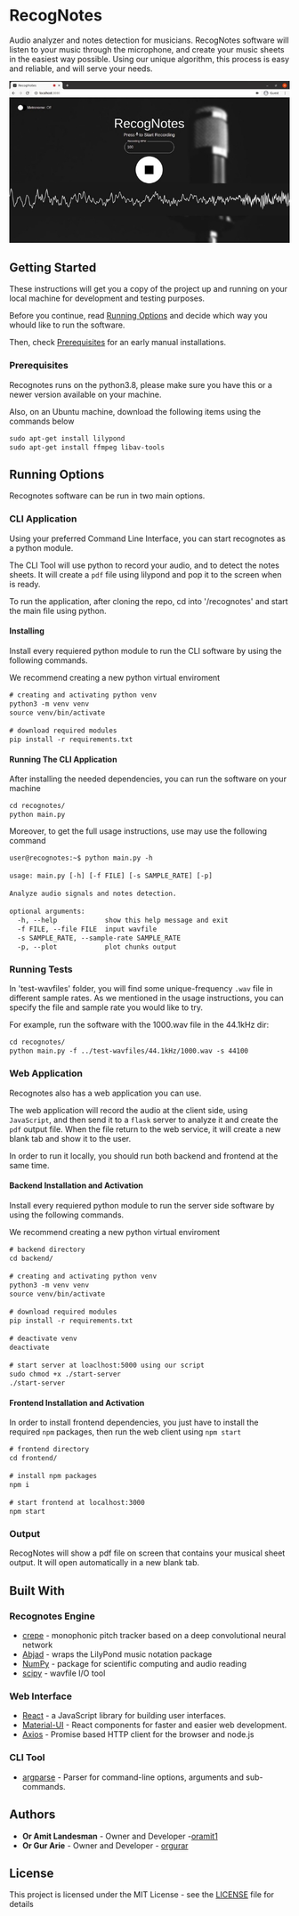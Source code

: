 # RecogNotes

Audio analyzer and notes detection for musicians.
RecogNotes software will listen to your music through the microphone,
and create your music sheets in the easiest way possible.
Using our unique algorithm, this process is easy and reliable,
and will serve your needs.

![](recognotes.jpeg)

## Getting Started

These instructions will get you a copy of the project up and running on your local machine for development and testing purposes.

Before you continue, read [Running Options](#running-options) and decide which way you whould like to run the software.

Then, check [Prerequisites](#Prerequisites) for an early manual installations.

### Prerequisites

Recognotes runs on the python3.8, please make sure you have this or a newer version available on your machine.

Also, on an Ubuntu machine, download the following items using the commands below

```
sudo apt-get install lilypond
sudo apt-get install ffmpeg libav-tools
```

## Running Options

Recognotes software can be run in two main options.

### CLI Application

Using your preferred Command Line Interface, you can start recognotes as a python module.

The CLI Tool will use python to record your audio, and to detect the notes sheets. It will create a `pdf` file using lilypond and pop it to the screen when is ready.

To run the application, after cloning the repo, cd into '/recognotes' and start the main file using python.

#### Installing

Install every requiered python module to run the CLI software by using the following commands.

We recommend creating a new python virtual enviroment

```
# creating and activating python venv
python3 -m venv venv
source venv/bin/activate

# download required modules
pip install -r requirements.txt
```

#### Running The CLI Application

After installing the needed dependencies, you can run the software on your machine

```
cd recognotes/
python main.py
```

Moreover, to get the full usage instructions, use may use the following command

```
user@recognotes:~$ python main.py -h

usage: main.py [-h] [-f FILE] [-s SAMPLE_RATE] [-p]

Analyze audio signals and notes detection.

optional arguments:
  -h, --help            show this help message and exit
  -f FILE, --file FILE  input wavfile
  -s SAMPLE_RATE, --sample-rate SAMPLE_RATE
  -p, --plot            plot chunks output

```

### Running Tests

In 'test-wavfiles' folder, you will find some unique-frequency `.wav` file in different sample rates.
As we mentioned in the usage instructions, you can specify the file and sample rate you would like to try.

For example, run the software with the 1000.wav file in the 44.1kHz dir:

```
cd recognotes/
python main.py -f ../test-wavfiles/44.1kHz/1000.wav -s 44100
```

### Web Application

Recognotes also has a web application you can use.

The web application will record the audio at the client side, using `JavaScript`, and then send it to a `flask` server to analyze it and create the `pdf` output file. When the file return to the web service, it will create a new blank tab and show it to the user.

In order to run it locally, you should run both backend and frontend at the same time.

#### Backend Installation and Activation

Install every requiered python module to run the server side software by using the following commands.

We recommend creating a new python virtual enviroment

```
# backend directory
cd backend/

# creating and activating python venv
python3 -m venv venv
source venv/bin/activate

# download required modules
pip install -r requirements.txt

# deactivate venv
deactivate

# start server at loaclhost:5000 using our script
sudo chmod +x ./start-server
./start-server
```

#### Frontend Installation and Activation

In order to install frontend dependencies, you just have to install the required `npm` packages, then run the web client using `npm start`

```
# frontend directory
cd frontend/

# install npm packages
npm i

# start frontend at localhost:3000
npm start
```

### Output

RecogNotes will show a pdf file on screen that contains your musical sheet output. It will open automatically in a new blank tab.

## Built With

### Recognotes Engine

- [crepe](https://github.com/marl/crepe) - monophonic pitch tracker based on a deep convolutional neural network
- [Abjad](https://github.com/Abjad/abjad) - wraps the LilyPond music notation package
- [NumPy](https://numpy.org/) - package for scientific computing and audio reading
- [scipy](https://www.scipy.org/) - wavfile I/O tool

### Web Interface

- [React](https://github.com/facebook/react) - a JavaScript library for building user interfaces.
- [Material-UI](https://material-ui.com/) - React components for faster and easier web development.
- [Axios](https://www.npmjs.com/package/axios) - Promise based HTTP client for the browser and node.js

### CLI Tool

- [argparse](https://docs.python.org/3/library/argparse.html) - Parser for command-line options, arguments and sub-commands.

## Authors

- **Or Amit Landesman** - Owner and Developer -[oramit1](https://gitlab.com/oramit1)
- **Or Gur Arie** - Owner and Developer - [orgurar](https://gitlab.com/orgurar)

## License

This project is licensed under the MIT License - see the [LICENSE](LICENSE) file for details
